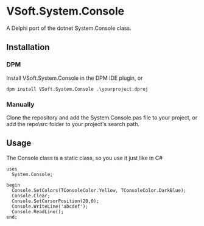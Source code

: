# VSoft.System.Console

A Delphi port of the dotnet System.Console class.

## Installation

### DPM

Install VSoft.System.Console in the DPM IDE plugin,  or 
```
dpm install VSoft.System.Console .\yourproject.dproj
```
### Manually
Clone the repository and add the System.Console.pas file to your project, or add the repo\src folder to your project's search path.

## Usage

The Console class is a static class, so you use it just like in C#



````delphi
uses
  System.Console;

begin
  Console.SetColors(TConsoleColor.Yellow, TConsoleColor.DarkBlue);
  Console.Clear;
  Console.SetCursorPosition(20,0);
  Console.WriteLine('abcdef');
  Console.ReadLine();
end;
````
 
